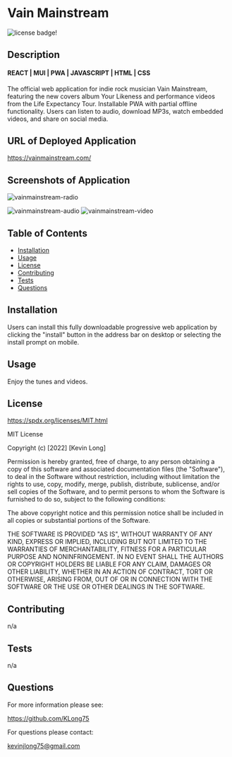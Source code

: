# Vain Mainstream

![license badge!](https://img.shields.io/badge/license-MIT-blue)

## Description
#### REACT | MUI | PWA | JAVASCRIPT | HTML | CSS
The official web application for indie rock musician Vain Mainstream, featuring the new covers album Your Likeness and performance videos from the Life Expectancy Tour. Installable PWA with partial offline functionality. Users can listen to audio, download MP3s, watch embedded videos, and share on social media.

## URL of Deployed Application

<https://vainmainstream.com/>

## Screenshots of Application

![vainmainstream-radio](https://user-images.githubusercontent.com/98487770/211030424-9e2f6232-752b-436f-b946-072ebeb9bb90.png)

![vainmainstream-audio](https://user-images.githubusercontent.com/98487770/211031146-a7fc4eed-a0f3-461c-af13-8bfde7fa1cd5.png) ![vainmainstream-video](https://user-images.githubusercontent.com/98487770/211030490-b17194f2-40a0-495f-809c-34cc5e3e8cc4.png)

## Table of Contents

- [Installation](#installation)
- [Usage](#usage)
- [License](#license)
- [Contributing](#contributing)
- [Tests](#tests)
- [Questions](#questions)

## Installation

Users can install this fully downloadable progressive web application by clicking the "install" button in the address bar on desktop or selecting the install prompt on mobile.

## Usage

Enjoy the tunes and videos.

## License

<https://spdx.org/licenses/MIT.html>

MIT License

Copyright (c) [2022] [Kevin Long]

Permission is hereby granted, free of charge, to any person obtaining a copy
of this software and associated documentation files (the "Software"), to deal
in the Software without restriction, including without limitation the rights
to use, copy, modify, merge, publish, distribute, sublicense, and/or sell
copies of the Software, and to permit persons to whom the Software is
furnished to do so, subject to the following conditions:

The above copyright notice and this permission notice shall be included in all
copies or substantial portions of the Software.

THE SOFTWARE IS PROVIDED "AS IS", WITHOUT WARRANTY OF ANY KIND, EXPRESS OR
IMPLIED, INCLUDING BUT NOT LIMITED TO THE WARRANTIES OF MERCHANTABILITY,
FITNESS FOR A PARTICULAR PURPOSE AND NONINFRINGEMENT. IN NO EVENT SHALL THE
AUTHORS OR COPYRIGHT HOLDERS BE LIABLE FOR ANY CLAIM, DAMAGES OR OTHER
LIABILITY, WHETHER IN AN ACTION OF CONTRACT, TORT OR OTHERWISE, ARISING FROM,
OUT OF OR IN CONNECTION WITH THE SOFTWARE OR THE USE OR OTHER DEALINGS IN THE
SOFTWARE.

## Contributing

n/a

## Tests

n/a

## Questions

For more information please see:

<https://github.com/KLong75>

For questions please contact:

[kevinjlong75@gmail.com](mailto:kevinjlong75@gmail.com)
